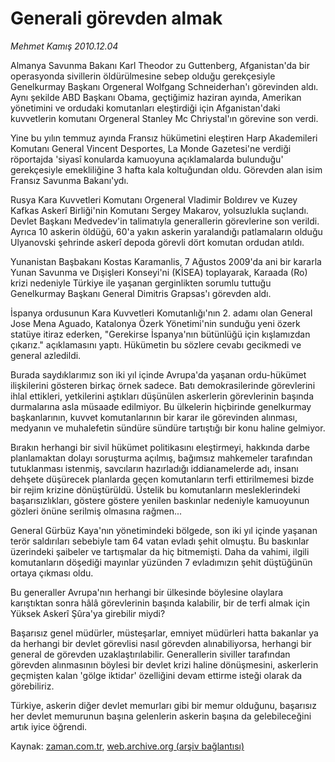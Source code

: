 # Generali görevden almak

*Mehmet Kamış 2010.12.04*

<td class="columnist-detail">
<p>Almanya Savunma Bakanı Karl Theodor zu Guttenberg, Afganistan'da bir operasyonda sivillerin öldürülmesine sebep olduğu gerekçesiyle Genelkurmay Başkanı Orgeneral Wolfgang Schneiderhan'ı görevinden aldı. Aynı şekilde ABD Başkanı Obama, geçtiğimiz haziran ayında, Amerikan yönetimini ve ordudaki komutanları eleştirdiği için Afganistan'daki kuvvetlerin komutanı Orgeneral Stanley Mc Chriystal'ın görevine son verdi.</p>
<p><p>Yine bu yılın temmuz ayında Fransız hükümetini eleştiren Harp Akademileri Komutanı General Vincent Desportes, La Monde Gazetesi'ne verdiği röportajda 'siyasî konularda kamuoyuna açıklamalarda bulunduğu' gerekçesiyle emekliliğine 3 hafta kala koltuğundan oldu. Görevden alan isim Fransız Savunma Bakanı'ydı.
<p>Rusya Kara Kuvvetleri Komutanı Orgeneral Vladimir Boldırev ve Kuzey Kafkas Askerî Birliği'nin Komutanı Sergey Makarov, yolsuzlukla suçlandı. Devlet Başkanı Medvedev'in talimatıyla generallerin görevlerine son verildi. Ayrıca 10 askerin öldüğü, 60'a yakın askerin yaralandığı patlamaların olduğu Ulyanovski şehrinde askerî depoda görevli dört komutan ordudan atıldı.
<p>Yunanistan Başbakanı Kostas Karamanlis, 7 Ağustos 2009'da ani bir kararla Yunan Savunma ve Dışişleri Konseyi'ni (KİSEA) toplayarak, Karaada (Ro) krizi nedeniyle Türkiye ile yaşanan gerginlikten sorumlu tuttuğu Genelkurmay Başkanı General Dimitris Grapsas'ı görevden aldı.
<p>İspanya ordusunun Kara Kuvvetleri Komutanlığı'nın 2. adamı olan General Jose Mena Aguado, Katalonya Özerk Yönetimi'nin sunduğu yeni özerk statüye itiraz ederken, "Gerekirse İspanya'nın bütünlüğü için kışlamızdan çıkarız." açıklamasını yaptı. Hükümetin bu sözlere cevabı gecikmedi ve general azledildi.
<p>Burada saydıklarımız son iki yıl içinde Avrupa'da yaşanan ordu-hükümet ilişkilerini gösteren birkaç örnek sadece. Batı demokrasilerinde görevlerini ihlal ettikleri, yetkilerini aştıkları düşünülen askerlerin görevlerinin başında durmalarına asla müsaade edilmiyor. Bu ülkelerin hiçbirinde genelkurmay başkanlarının, kuvvet komutanlarının bir karar ile görevinden alınması, medyanın ve muhalefetin sündüre sündüre tartıştığı bir konu haline gelmiyor.
<p>Bırakın herhangi bir sivil hükümet politikasını eleştirmeyi, hakkında darbe planlamaktan dolayı soruşturma açılmış, bağımsız mahkemeler tarafından tutuklanması istenmiş, savcıların hazırladığı iddianamelerde adı, insanı dehşete düşürecek planlarda geçen komutanların terfi ettirilmemesi bizde bir rejim krizine dönüştürüldü. Üstelik bu komutanların mesleklerindeki başarısızlıkları, göstere göstere yenilen baskınlar nedeniyle kamuoyunun gözleri önüne serilmiş olmasına rağmen...
<p>General Gürbüz Kaya'nın yönetimindeki bölgede, son iki yıl içinde yaşanan terör saldırıları sebebiyle tam 64 vatan evladı şehit olmuştu. Bu baskınlar üzerindeki şaibeler ve tartışmalar da hiç bitmemişti. Daha da vahimi, ilgili komutanların döşediği mayınlar yüzünden 7 evladımızın şehit düştüğünün ortaya çıkması oldu.
<p>Bu generaller Avrupa'nın herhangi bir ülkesinde böylesine olaylara karıştıktan sonra hâlâ görevlerinin başında kalabilir, bir de terfi almak için Yüksek Askerî Şûra'ya girebilir miydi?
<p>Başarısız genel müdürler, müsteşarlar, emniyet müdürleri hatta bakanlar ya da herhangi bir devlet görevlisi nasıl görevden alınabiliyorsa, herhangi bir general de görevden uzaklaştırılabilir. Generallerin siviller tarafından görevden alınmasının böylesi bir devlet krizi haline dönüşmesini, askerlerin geçmişten kalan 'gölge iktidar' özelliğini devam ettirme isteği olarak da görebiliriz.
<p>Türkiye, askerin diğer devlet memurları gibi bir memur olduğunu, başarısız her devlet memurunun başına gelenlerin askerin başına da gelebileceğini artık iyice öğrendi. </p>
<a href="http://web.archive.org/web/20101212014321/mailto:m.kamis@zaman.com.tr">
</a></p></p></p></p></p></p></p></p></p></p></td>

Kaynak: [zaman.com.tr](http://zaman.com.tr/yazar.do?yazino=1060613), [web.archive.org (arşiv bağlantısı)](http://web.archive.org/web/20101212014321/http://zaman.com.tr:80/yazar.do?yazino=1060613)
